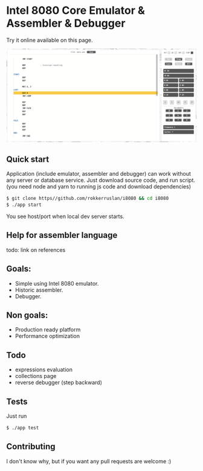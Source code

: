 # Intel 8080 Core Emulator & Assembler & Debugger

Try it online available on this page.

![alt text](index.png)

## Quick start

Application (include emulator, assembler and debugger)
can work without any server or database service. Just
download source code, and run script. (you need node
and yarn to running js code and download dependencies)

```bash
$ git clone https//github.com/rokkerruslan/i8080 && cd i8080
$ ./app start
```

You see host/port when local dev server starts.

## Help for assembler language

todo: link on references

## Goals:

- Simple using Intel 8080 emulator.
- Historic assembler.
- Debugger.

## Non goals:

- Production ready platform
- Performance optimization

## Todo

- expressions evaluation
- collections page
- reverse debugger (step backward)

## Tests

Just run

```bash
$ ./app test
```

## Contributing

I don't know why, but if you want any pull requests are welcome :)

